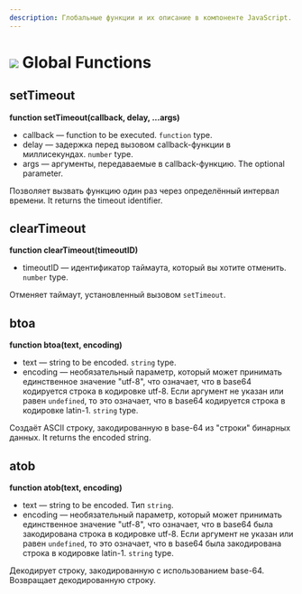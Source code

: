 ```yaml
---
description: Глобальные функции и их описание в компоненте JavaScript. Loginom.
---
```


# ![](../../../images/icons/components/javascript_default.svg) Global Functions

## setTimeout

**function setTimeout(callback, delay, ...args)**

* callback — function to be executed. `function` type.
* delay — задержка перед вызовом callback-функции в миллисекундах. `number` type.
* args — аргументы, передаваемые в callback-функцию. The optional parameter.

Позволяет вызвать функцию один раз через определённый интервал времени. It returns the timeout identifier.

## clearTimeout

**function clearTimeout(timeoutID)**

* timeoutID — идентификатор таймаута, который вы хотите отменить. `number` type.

Отменяет таймаут, установленный вызовом `setTimeout`.

## btoa

**function btoa(text, encoding)**

* text — string to be encoded. `string` type.
* encoding — необязательный параметр, который может принимать единственное значение "utf-8", что означает, что в base64 кодируется строка в кодировке utf-8. Если аргумент не указан или равен `undefined`, то это означает, что в base64 кодируется строка в кодировке latin-1. `string` type.

Создаёт ASCII строку, закодированную в base-64 из "строки" бинарных данных. It returns the encoded string.

## atob

**function atob(text, encoding)**

* text — string to be encoded. Тип `string`.
* encoding — необязательный параметр, который может принимать единственное значение "utf-8", что означает, что в base64 была закодирована строка в кодировке utf-8. Если аргумент не указан или равен `undefined`, то это означает, что в base64 была закодирована строка в кодировке latin-1. `string` type.

Декодирует строку, закодированную с использованием base-64. Возвращает декодированную строку.